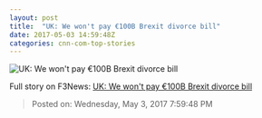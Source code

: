 ```yaml
---
layout: post
title:  "UK: We won't pay €100B Brexit divorce bill"
date: 2017-05-03 14:59:48Z
categories: cnn-com-top-stories
---
```


![UK: We won't pay €100B Brexit divorce bill](http://i2.cdn.turner.com/money/dam/assets/161122121107-autumn-statement-brexit-black-hole-780x439.jpg)




Full story on F3News: [UK: We won't pay €100B Brexit divorce bill](http://www.f3nws.com/n/MHeQAF)

> Posted on: Wednesday, May 3, 2017 7:59:48 PM
